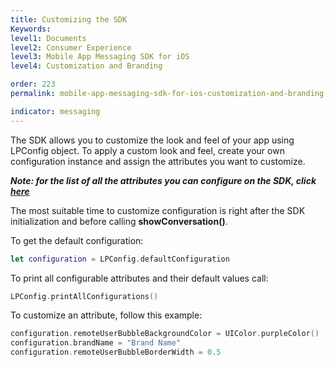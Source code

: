 ```yaml
---
title: Customizing the SDK
Keywords:
level1: Documents
level2: Consumer Experience
level3: Mobile App Messaging SDK for iOS
level4: Customization and Branding

order: 223
permalink: mobile-app-messaging-sdk-for-ios-customization-and-branding-customizing-the-sdk.html

indicator: messaging
---
```


The SDK allows you to customize the look and feel of your app using LPConfig object. To apply a custom look and feel, create your own configuration instance and assign the attributes you want to customize.

_**Note: for the list of all the attributes you can configure on the SDK, click [here](consumer-experience-ios-sdk-attributes.html)**_

The most suitable time to customize configuration is right after the SDK initialization and before calling **showConversation()**.

To get the default configuration:

```swift
let configuration = LPConfig.defaultConfiguration
```

To print all configurable attributes and their default values call:

```swift
LPConfig.printAllConfigurations()
```

To customize an attribute, follow this example:

```swift
configuration.remoteUserBubbleBackgroundColor = UIColor.purpleColor()
configuration.brandName = "Brand Name"
configuration.remoteUserBubbleBorderWidth = 0.5
```
